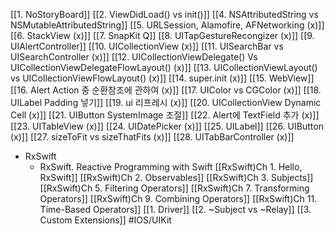 [[1. NoStoryBoard]]
[[2. ViewDidLoad() vs init()]]
[[4. NSAttributedString vs NSMutableAttributedString]]
[[5. URLSession, Alamofire, AFNetworking (x)]]
[[6. StackView (x)]]
[[7. SnapKit Q]]
[[8. UITapGestureRecongizer (x)]]
[[9. UIAlertController]]
[[10. UICollectionView (x)]]
[[11. UISearchBar vs UISearchController (x)]]
[[12. UICollectionViewDelegate() Vs UICollectionViewDelegateFlowLayout() (x)]]
[[13. UICollectionViewLayout() vs UICollectionViewFlowLayout() (x)]]
[[14. super.init (x)]]
[[15. WebView]]
[[16. Alert Action 중 순환참조에 관하여 (x)]]
[[17. UIColor vs CGColor (x)]]
[[18. UILabel Padding 넣기]]
[[19. ui 리프레시 (x)]]
[[20. UICollectionView Dynamic Cell (x)]]
[[21. UIButton SystemImage 조절]]
[[22. Alert에 TextField 추가 (x)]]
[[23. UITableView (x)]]
[[24. UIDatePicker (x)]]
[[25. UILabel]]
[[26. UIButton (x)]]
[[27. sizeToFit vs sizeThatFits (x)]]
[[28. UITabBarController (x)]]
- RxSwift
	- RxSwift. Reactive Programming with Swift
			[[RxSwift)Ch 1. Hello, RxSwift]]
			[[RxSwift)Ch 2. Observables]]
			[[RxSwift)Ch 3. Subjects]]
			[[RxSwift)Ch 5. Filtering Operators]]
			[[RxSwift)Ch 7. Transforming Operators]]
			[[RxSwift)Ch 9. Combining Operators]]
			[[RxSwift)Ch 11. Time-Based Operators]]
	[[1. Driver]]
	[[2. ~Subject vs ~Relay]]
	[[3. Custom Extensions]]
#IOS/UIKit 
